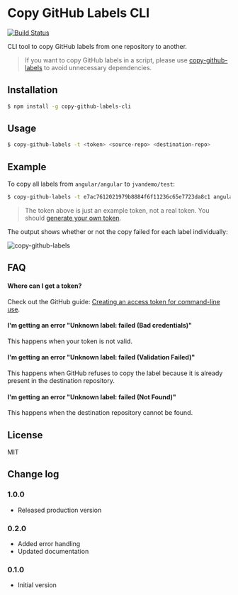 # Copy GitHub Labels CLI

[![Build Status](https://travis-ci.org/jvandemo/copy-github-labels-cli.svg?branch=master)](https://travis-ci.org/jvandemo/copy-github-labels-cli)

CLI tool to copy GitHub labels from one repository to another.

> If you want to copy GitHub labels in a script, please use [copy-github-labels](https://github.com/jvandemo/copy-github-labels) to avoid unnecessary dependencies.

## Installation

```bash
$ npm install -g copy-github-labels-cli
```

## Usage

```bash
$ copy-github-labels -t <token> <source-repo> <destination-repo>
```

## Example

To copy all labels from `angular/angular` to `jvandemo/test`:

```bash
$ copy-github-labels -t e7ac7612021979b8884f6f11236c65e7723da8c1 angular/angular jvandemo/test
```

> The token above is just an example token, not a real token. You should [generate your own token](https://help.github.com/articles/creating-an-access-token-for-command-line-use/).

The output shows whether or not the copy failed for each label individually:

![copy-github-labels](https://cloud.githubusercontent.com/assets/1859381/10329347/702b3700-6cc0-11e5-9513-de309d44e314.png)

## FAQ

#### Where can I get a token?

Check out the GitHub guide: [Creating an access token for command-line use](https://help.github.com/articles/creating-an-access-token-for-command-line-use/).

#### I'm getting an error "Unknown label: failed (Bad credentials)"

This happens when your token is not valid.

#### I'm getting an error "Unknown label: failed (Validation Failed)"

This happens when GitHub refuses to copy the label because it is already present in the destination repository.

#### I'm getting an error "Unknown label: failed (Not Found)"

This happens when the destination repository cannot be found.

## License

MIT

## Change log

### 1.0.0

- Released production version

### 0.2.0

- Added error handling
- Updated documentation

### 0.1.0

- Initial version
